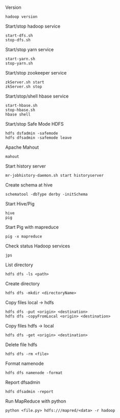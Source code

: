 Version
```
hadoop version
```

Start/stop hadoop service
```
start-dfs.sh
stop-dfs.sh
```

Start/stop yarn service
```
start-yarn.sh
stop-yarn.sh
```

Start/stop zookeeper service
```
zkServer.sh start
zkServer.sh stop
```

Start/stop/shell hbase service
```
start-hbase.sh
stop-hbase.sh
hbase shell
```

Start/stop Safe Mode HDFS
```
hdfs dsfadmin -safemode
hdfs dfsadmin -safemode leave
```

Apache Mahout
```
mahout
```

Start history server
```
mr-jobhistory-daemon.sh start historyserver
```

Create schema at hive
```
schematool -dbType derby -initSchema
```

Start Hive/Pig
```
hive
pig
```

Start Pig with mapreduce
```
pig -x mapreduce
```

Check status Hadoop services
```
jps
```

List directory
```
hdfs dfs -ls <path>
```

Create directory
```
hdfs dfs -mkdir <directoryName>
```

Copy files local -> hdfs
```
hdfs dfs -put <origin> <destination>
hdfs dfs -copyFromLocal <origin> <destination>
```

Copy files hdfs -> local
```
hdfs dfs -get <origin> <destination>
```

Delete file hdfs
```
hdfs dfs -rm <file>
```

Format namenode
```
hdfs dfs namenode -format
```

Report dfsadmin
```
hdfs dfsadmin -report
```

Run MapReduce with python
```
python <file.py> hdfs:///mapred/<data> -r hadoop
```
